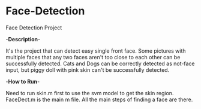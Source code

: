 # Face-Detection
Face Detection Project

-**Description**-

 It's the project that can detect easy single front face. 
 Some pictures with multiple faces that any two faces aren't too close to each other can be successfully detected.
 Cats and Dogs can be correctly detected as not-face input, but piggy doll with pink skin can't be successfully detected.


-**How to Run**-

Need to run skin.m first to use the svm model to get the skin region.
FaceDect.m is the main m file. All the main steps of finding a face are there.
